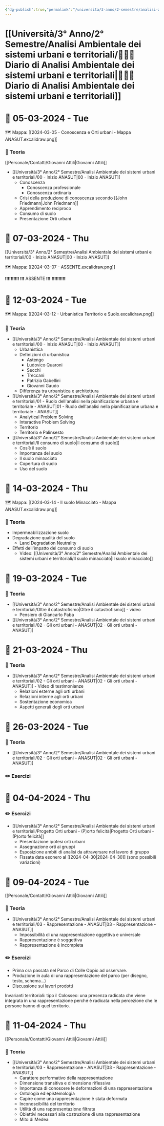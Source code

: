 ```yaml
---
{"dg-publish":true,"permalink":"/universita/3-anno/2-semestre/analisi-ambientale-dei-sistemi-urbani-e-territoriali/diario-di-analisi-ambientale-dei-sistemi-urbani-e-territoriali/"}
---
```


# [[Università/3° Anno/2° Semestre/Analisi Ambientale dei sistemi urbani e territoriali/🧑‍🌾📔 Diario di Analisi Ambientale dei sistemi urbani e territoriali\|🧑‍🌾📔 Diario di Analisi Ambientale dei sistemi urbani e territoriali]]


# 📆  05-03-2024 - Tue




🗺 Mappa: [[2024-03-05 - Conoscenza e Orti urbani - Mappa ANASUT.excalidraw.png]]

### 📝 Teoria

[[Personale/Contatti/Giovanni Attili\|Giovanni Attili]]

- [[Università/3° Anno/2° Semestre/Analisi Ambientale dei sistemi urbani e territoriali/00 - Inizio ANASUT\|00 - Inizio ANASUT]]
	- Conoscenza
		- Conoscenza professionale
		- Conoscenza ordinaria
	- Crisi della produzione di conoscenza secondo [[John Friedmann\|John Friedmann]]
	- Apprendimento reciproco
	- Consumo di suolo
	- Presentazione Orti urbani

# 📆  07-03-2024 - Thu

[[Università/3° Anno/2° Semestre/Analisi Ambientale dei sistemi urbani e territoriali/00 - Inizio ANASUT\|00 - Inizio ANASUT]]

🗺 Mappa: [[2024-03-07 - ASSENTE.excalidraw.png]]

❗❗❗❗❗❗❗❗❗❗
❗❗❗ ASSENTE ❗❗❗
❗❗❗❗❗❗❗❗❗❗


# 📆  12-03-2024 - Tue



🗺 Mappa: [[2024-03-12 - Urbanistica Territorio e Suolo.excalidraw.png]]
### 📝 Teoria

- [[Università/3° Anno/2° Semestre/Analisi Ambientale dei sistemi urbani e territoriali/00 - Inizio ANASUT\|00 - Inizio ANASUT]]
	- Urbanistica
	- Definizioni di urbanistica
		- Astengo
		- Ludovico Quaroni
		- Secchi
		- Treccani
		- Patrizia Gabellini
		- Giovanni Gaudo
	- Differenza tra urbanistica e architettura
- [[Università/3° Anno/2° Semestre/Analisi Ambientale dei sistemi urbani e territoriali/01 - Ruolo dell'analisi nella pianificazione urbana e territoriale - ANASUT\|01 - Ruolo dell'analisi nella pianificazione urbana e territoriale - ANASUT]]
	- Analytical Problem Solving
	- Interactive Problem Solving
	- Territorio
	- Territorio e Palinsesto
- [[Università/3° Anno/2° Semestre/Analisi Ambientale dei sistemi urbani e territoriali/Il consumo di suolo\|Il consumo di suolo]]
	- Cos’è il suolo
	- Importanza del suolo
	- Il suolo minacciato
	- Copertura di suolo
	- Uso del suolo


# 📆  14-03-2024 - Thu




🗺 Mappa: [[2024-03-14 - Il suolo Minacciato - Mappa ANASUT.excalidraw.png]]
### 📝 Teoria

- Impermeabilizzazione suolo
- Degradazione qualità del suolo
	- Land Degradation Neutrality
- Effetti dell'impatto del consumo di suolo
	- Video: [[Università/3° Anno/2° Semestre/Analisi Ambientale dei sistemi urbani e territoriali/Il suolo minacciato\|Il suolo minacciato]]


# 📆  19-03-2024 - Tue

### 📝 Teoria
- [[Università/3° Anno/2° Semestre/Analisi Ambientale dei sistemi urbani e territoriali/Oltre il catastrofismo\|Oltre il catastrofismo]] - video
	- Pensiero di Giancarlo Paba
- [[Università/3° Anno/2° Semestre/Analisi Ambientale dei sistemi urbani e territoriali/02 - Gli orti urbani - ANASUT\|02 - Gli orti urbani - ANASUT]]

# 📆  21-03-2024 - Thu

### 📝 Teoria

- [[Università/3° Anno/2° Semestre/Analisi Ambientale dei sistemi urbani e territoriali/02 - Gli orti urbani - ANASUT\|02 - Gli orti urbani - ANASUT]] - Video di testimonianze
	- Relazioni esterne agli orti urbani
	- Relazioni interne agli orti urbani
	- Sostentazione economica
	- Aspetti generali degli orti urbani


# 📆  26-03-2024 - Tue

### 📝 Teoria

- [[Università/3° Anno/2° Semestre/Analisi Ambientale dei sistemi urbani e territoriali/02 - Gli orti urbani - ANASUT\|02 - Gli orti urbani - ANASUT]]

### ✏️ Esercizi


# 📆  04-04-2024 - Thu


### ✏️ Esercizi

- [[Università/3° Anno/2° Semestre/Analisi Ambientale dei sistemi urbani e territoriali/Progetto Orti urbani - (P)orto felicità\|Progetto Orti urbani - (P)orto felicità]]
	- Presentazione ipotesi orti urbani
	- Assegnazione orti ai gruppi
	- Esposizione ambiti di analisi da attraversare nel lavoro di gruppo
	- Fissata data esonero al [[2024-04-30\|2024-04-30]] (sono possibili variazioni)


# 📆  09-04-2024 - Tue

[[Personale/Contatti/Giovanni Attili\|Giovanni Attili]]

### 📝 Teoria

- [[Università/3° Anno/2° Semestre/Analisi Ambientale dei sistemi urbani e territoriali/03 - Rappresentazione - ANASUT\|03 - Rappresentazione - ANASUT]]
	- Impossibilità di una rappresentazione oggettiva e universale
	- Rappresentazione è soggettiva
	- Rappresentazione è incompleta


### ✏️ Esercizi

- Prima ora passata nel Parco di Colle Oppio ad osservare.
- Produzione in aula di una rappresentazione del parco (per disegno, testo, schema...)
- Discussione sui lavori prodotti





Invarianti territoriali: tipo il Colosseo: una presenza radicata che viene integrata in una rappresentazione perché è radicata nella percezione che le persone hanno di quel territorio.






# 📆  11-04-2024 - Thu

[[Personale/Contatti/Giovanni Attili\|Giovanni Attili]]



### 📝 Teoria

- [[Università/3° Anno/2° Semestre/Analisi Ambientale dei sistemi urbani e territoriali/03 - Rappresentazione - ANASUT\|03 - Rappresentazione - ANASUT]]
	- Carattere performativo della rappresentazione
	- Dimensione transitiva e dimensione riflessiva
	- Importanza di conoscere le deformazioni di una rappresentazione
	- Ontologia ed epistemologia
	- Capire come una rappresentazione è stata deformata
	- Inconoscibilità del territorio
	- Utilità di una rappresentazione filtrata
	- Obiettivi necessari alla costruzione di una rappresentazione
	- Mito di Medea

